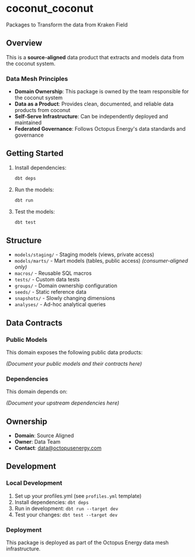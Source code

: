 # coconut_coconut

Packages to Transform the data from Kraken Field

## Overview

This is a **source-aligned** data product that extracts and models data from the coconut system.

### Data Mesh Principles

- **Domain Ownership**: This package is owned by the team responsible for the
  coconut system
- **Data as a Product**: Provides clean, documented, and reliable data products
  from coconut
- **Self-Serve Infrastructure**: Can be independently deployed and maintained
- **Federated Governance**: Follows Octopus Energy's data standards and
  governance

## Getting Started

1. Install dependencies:
   ```bash
   dbt deps
   ```

2. Run the models:
   ```bash
   dbt run
   ```

3. Test the models:
   ```bash
   dbt test
   ```

## Structure

- `models/staging/` - Staging models (views, private access)
- `models/marts/` - Mart models (tables, public access) *(consumer-aligned only)*
- `macros/` - Reusable SQL macros
- `tests/` - Custom data tests
- `groups/` - Domain ownership configuration
- `seeds/` - Static reference data
- `snapshots/` - Slowly changing dimensions
- `analyses/` - Ad-hoc analytical queries

## Data Contracts

### Public Models

This domain exposes the following public data products:

*(Document your public models and their contracts here)*

### Dependencies

This domain depends on:

*(Document your upstream dependencies here)*

## Ownership

- **Domain**: Source Aligned
- **Owner**: Data Team
- **Contact**: data@octopusenergy.com

## Development

### Local Development

1. Set up your profiles.yml (see `profiles.yml` template)
2. Install dependencies: `dbt deps`
3. Run in development: `dbt run --target dev`
4. Test your changes: `dbt test --target dev`

### Deployment

This package is deployed as part of the Octopus Energy data mesh infrastructure.

